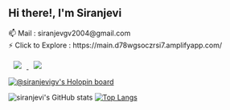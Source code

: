 <h2>Hi there!, I'm Siranjevi </h2>
<span> 📫 Mail : siranjevgv2004@gmail.com </span><br>
<span> ⚡ Click to Explore : https://main.d78wgsoczrsi7.amplifyapp.com/ </span>
<br>
<br>
<a href="https://www.instagram.com/siranjevigv/">
    <img 
        src="http://img.shields.io/badge/-Instagram-333333?style=flat&logo=Instagram&link=https://www.instagram.com/dding_ji_k/"
        style="height : auto; margin-left : 10px; margin-right : 10px;"/>
</a>
<a href="https://www.linkedin.com/in/siranjevi-gv-2007431b9/">
    <img 
        src="https://img.shields.io/badge/LinkedIn-follow-blue"
        style="height : auto; margin-left : 10px; margin-right : 10px;"/>
</a>

[![@siranjevigv's Holopin board](https://holopin.me/siranjevigv)](https://holopin.io/@siranjevigv)

![siranjevi's GitHub stats](https://github-readme-stats.vercel.app/api?username=SiranjeviKrishnan&show_icons=true&theme=material-palenight)
[![Top Langs](https://github-readme-stats.vercel.app/api/top-langs/?username=SiranjeviKrishnan&layout=compact&theme=material-palenight&langs_count=8)](https://github.com/anuraghazra/github-readme-stats)

